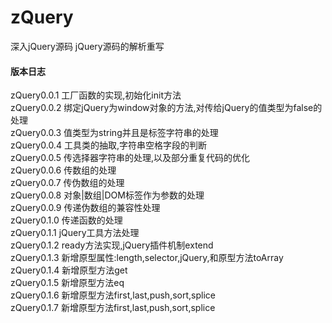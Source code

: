 # zQuery
深入jQuery源码
jQuery源码的解析重写

#### 版本日志
zQuery0.0.1 工厂函数的实现,初始化init方法<br>
zQuery0.0.2 绑定jQuery为window对象的方法,对传给jQuery的值类型为false的处理<br>
zQuery0.0.3 值类型为string并且是标签字符串的处理<br>
zQuery0.0.4 工具类的抽取,字符串空格字段的判断<br>
zQuery0.0.5 传选择器字符串的处理,以及部分重复代码的优化<br>
zQuery0.0.6 传数组的处理<br>
zQuery0.0.7 传伪数组的处理<br>
zQuery0.0.8 对象|数组|DOM标签作为参数的处理<br>
zQuery0.0.9 传递伪数组的兼容性处理<br>
zQuery0.1.0 传递函数的处理<br>
zQuery0.1.1 jQuery工具方法处理<br>
zQuery0.1.2 ready方法实现,jQuery插件机制extend<br>
zQuery0.1.3 新增原型属性:length,selector,jQuery,和原型方法toArray<br>
zQuery0.1.4 新增原型方法get<br>
zQuery0.1.5 新增原型方法eq<br>
zQuery0.1.6 新增原型方法first,last,push,sort,splice<br>
zQuery0.1.7 新增原型方法first,last,push,sort,splice<br>
